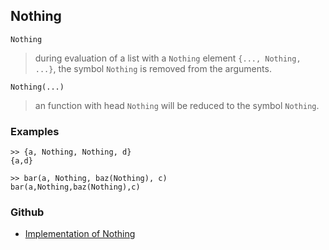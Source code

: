 ## Nothing

```
Nothing
```

> during evaluation of a list with a `Nothing` element `{..., Nothing, ...}`, the symbol `Nothing` is removed from the arguments.

```
Nothing(...)
```
> an function with head `Nothing` will be reduced to the symbol `Nothing`.

### Examples

```
>> {a, Nothing, Nothing, d}
{a,d}

>> bar(a, Nothing, baz(Nothing), c)
bar(a,Nothing,baz(Nothing),c)
```

### Github

* [Implementation of Nothing](https://github.com/axkr/symja_android_library/blob/master/symja_android_library/matheclipse-core/src/main/java/org/matheclipse/core/builtin/PatternMatching.java#L1079) 
